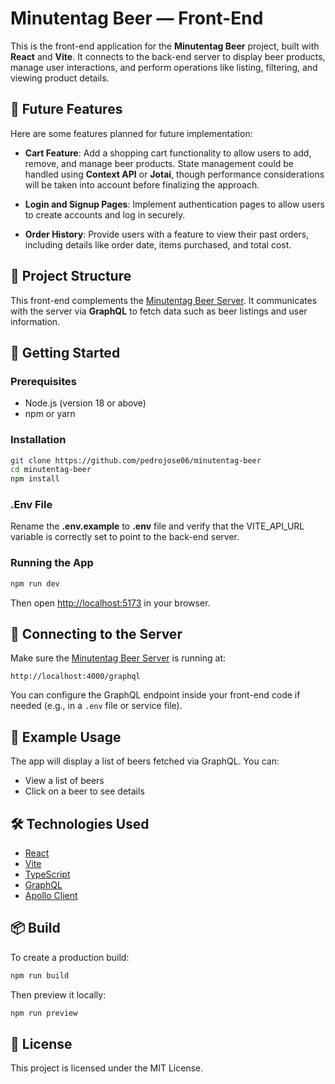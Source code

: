 # Minutentag Beer — Front-End

This is the front-end application for the **Minutentag Beer** project, built with **React** and **Vite**. It connects to the back-end server to display beer products, manage user interactions, and perform operations like listing, filtering, and viewing product details.

## 🔮 Future Features

Here are some features planned for future implementation:

- **Cart Feature**: Add a shopping cart functionality to allow users to add, remove, and manage beer products. State management could be handled using **Context API** or **Jotai**, though performance considerations will be taken into account before finalizing the approach.

- **Login and Signup Pages**: Implement authentication pages to allow users to create accounts and log in securely.

- **Order History**: Provide users with a feature to view their past orders, including details like order date, items purchased, and total cost.

## 🧩 Project Structure

This front-end complements the [Minutentag Beer Server](https://github.com/pedrojose06/minutentag-server). It communicates with the server via **GraphQL** to fetch data such as beer listings and user information.

## 🚀 Getting Started

### Prerequisites

- Node.js (version 18 or above)
- npm or yarn

### Installation

```bash
git clone https://github.com/pedrojose06/minutentag-beer
cd minutentag-beer
npm install
```

### .Env File

Rename the **.env.example** to **.env** file and verify that the VITE_API_URL variable is correctly set to point to the back-end server.

### Running the App

```bash
npm run dev
```

Then open [http://localhost:5173](http://localhost:5173) in your browser.

## 🔗 Connecting to the Server

Make sure the [Minutentag Beer Server](https://github.com/pedrojose06/minutentag-server) is running at:

```
http://localhost:4000/graphql
```

You can configure the GraphQL endpoint inside your front-end code if needed (e.g., in a `.env` file or service file).

## 🧪 Example Usage

The app will display a list of beers fetched via GraphQL. You can:

- View a list of beers
- Click on a beer to see details

## 🛠 Technologies Used

- [React](https://reactjs.org/)
- [Vite](https://vitejs.dev/)
- [TypeScript](https://www.typescriptlang.org/)
- [GraphQL](https://graphql.org/)
- [Apollo Client](https://www.apollographql.com/docs/react/)

## 📦 Build

To create a production build:

```bash
npm run build
```

Then preview it locally:

```bash
npm run preview
```

## 📄 License

This project is licensed under the MIT License.